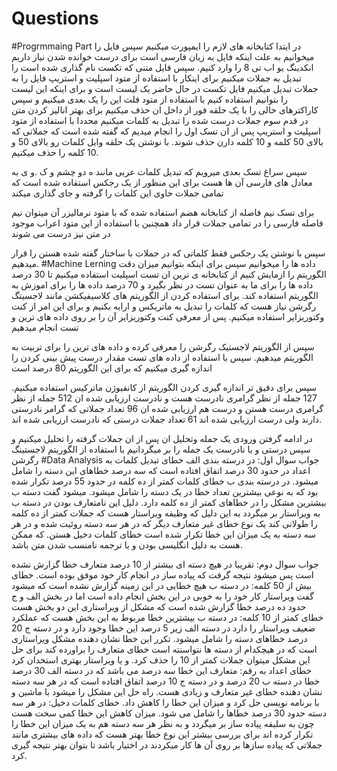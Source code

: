# Questions
#Progrmmaing Part
در ایتدا کتابخانه های لازم را ایمپورت میکنیم
سپس فایل را میخوانیم به علت اینکه فایل به زبان فارسی است برای درست خوانده شدن نیاز داریم انکدینگ یو اب تی 8 را وارد کنیم.
سپس فایل متنی که تکست نام گذاری شده است را تبدیل به جملات میکنیم
برای اینکار با استفاده از متود اسپلیت و استریپ فایل را به جملات تبدیل میکنیم
فایل تکست در حال حاضر یک لیست است و برای اینکه این لیست را بتوانیم استفاده کنیم با استفاده از متود فلت این را یک بعدی میکنیم
و سپس کاراکترهای خالی را با یک حلقه فور از داخل ان حذف میکنیم
برای بهتر انالیز کردن متن در قدم سوم
جملات درست شده را تبدیل به کلمات میکنیم محددا با استفاده از متود اسپلیت و استریپ
پس از ان تسک اول را انجام میدیم که گفته شده است که جملاتی که بالای 50 کلمه و 10 کلمه دارن حذف شوند.
با نوشتن یک حلقه وایل کلمات رو بالای 50 و 10 کلمه را حذف میکنیم.

سپس سراغ تسک بعدی میرویم که تبدیل کلمات عربی مانند ه دو چشم و ک .و ی به معادل های فارسی آن ها هست برای این منظور از یک رجکس استفاده شده است که تمامی جملات 
حاوی این کلمات را گرفته و جای گذاری میکند

برای تسک نیم فاصله از کتابخانه هضم استفاده شده که با متود نرمالیزر آن میتوان نیم فاصله فارسی را در تمامی جملات قرار داد
همچنین با استفاده از این متود اعراب موجود در متن نیز درست می شوند

سپس با نوشتن یک رجکس فقط کلماتی که در جملات با ساختار گفته شده هستن را قرار میدهیم.
#Machine Lerning
داده ها را میخوانیم
سپس برای اینکه بتوانیم میزان دقت الگوریتم را ازمایش کنیم از کتابخانه ی ترین ان تست اسپلیت استفاده میکنیم
تا 30 درصد داده ها را برای ما به عنوان تست در نظر بگیرد و 70 درصد داده ها را برای اموزش به الگوریتم استفاده کند.
برای استفاده کردن از الگوریتم های کلاسیفیکشن مانند لاجسیتگ رگرشن نیاز هست که کلمات را تبدیل به ماتریکس و ارایه بکنیم و برای این امر از کنت وکتوریزایر استفاده میکنیم.
پس از معرفی کنت وکتوریزایر آن را بر روی داده های ترین و تست انجام میدهیم

سپس از الگوریتم لاجستیک رگرشن را معرفی کرده و داده های ترین را برای تربیت به الگوریتم میدهیم.
سپس با استفاده از داده های تست مقدار درست پیش بینی کردن را اندازه گیری میکنیم که برای این الگوریتم 80 درصد است

سپس برای دقیق تر اندازه گیری کردن الگوریتم از کانفیوژن ماترکیس استفاده میکنیم.
127
جمله از نظر گرامری نادرست هست و نادرست ارزیابی شده ان
512
جمله از نظر گرامری درست هستن و درست هم ارزیابی شده ان
96
تعداد جملاتی که گرامر نادرستی دارند ولی درست ارزیابی شده اند
61
تعداد جملات درستی که نادرست ارزیابی شده اند.

در ادامه گرفتن ورودی یک جمله وتحلیل ان
پس از ان جملات گرفته را تحلیل میکنیم و سپس درستی و یا نادرست یک جمله را بر میگردانیم با استفاده از الگوریتم لاجستینگ رگرشن
#Data Analysis
جواب سوال اول:
در درسته بندی الف خطای تبدیل کلمات به اعداد در حدود 30 درصد اتفاق افتاده است که سه درصد خطاهای این دسته را شامل میشود.
در درسته بندی ب خطای کلمات کمتر از ده کلمه در حدود 55 درصد تکرار شده بود که به نوعی بیشترین تعداد خطا در یک دسته را شامل میشود.
میشود گفت دسته ب بیشترین مشکل را در خطاهای کمتر از ده کلمه دارد.
دلیل این نامتعارف بودن در دسته ب به ویراستار بر میگردد به این دلیل که وظیفه ویراستار هست که جملات کمتر از ده کلمه را طولانی کند
یک نوع خطای غیر متعارف دیگر که در هر سه دسته روئیت شده و در هر سه دسته به یک میزان این خطا تکرار شده است خطای کلمات دخیل هستن.
که ممکن هست به دلیل انگلیسی بودن و یا ترجمه نامنسب شدن متن باشد.

جواب سوال دوم:
تقریبا در هیچ دسته ای بیشتر از 10 درصد متعارف خطا گزارش نشده است پس میشود نتیجه گرفت که پیاده ساز در انجام کار خود موفق بوده است.
خطای بیش از 50 کلمه:
در دسته ب هیچ خطایی در این زمینه گزارش نشده است که میشود گفت ویراستار کار خود را به خوبی در این بخش انجام داده است
اما در بخش الف و ج حدود ده درصد خطا گزارش شده است که مشکل از ویراستاری این دو بخش هست
خطای کمتر از 10 کلمه:
در دسته ب بیشترین خطا مربوط به این بخش هست که عملکرد ضعیف ویراستار را دارد در دسته الف زیر 5 درصد این خطا وجود دارد و در دسته ج 20 درصد خطاهای دسته را شامل میشود.
تکرر این خطا نشان دهنده مشکل ویراستاری است که در هیچکدام از دسته ها نتواسنته است خطای متعارف را براورده کند برای حل این مشکل میتوان جملات کمتر از 10 را حذف کرد. و یا ویراستار بهتری استخدان کرد
خطای اعداد به رقم:
متعارف این خطا سه درصد می باشد که در دسته الف 30 درصد خطا در دسته ب 20 درصد و در دسته ج 10 درصد اتفاق افتاده است که در هر سه دسته
نشان دهنده خطای غیر متعارف و زیادی هست. راه حل این مشکل را میشود با ماشین و با برنامه نویسی حل کرد و میزان این خطا را کاهش داد.
خطای کلمات دخیل:
در هر سه دسته حدود 30 درصد خطاها را شامل می شود.
میزان کاهش این خطا کمی سخت هست چون به سلیقه پیاده ساز بر میگردد و به نظر هر سه دسته هم به یک میزان این خطا را تکرار کرده اند برای بررسی بیشتر این نوع خطا بهتر هست
که داده های بیشتری مانند جملاتی که پیاده سازها بر روی آن ها کار میکردند در اختیار باشد تا بتوان بهتر نتیجه گیری کرد.
